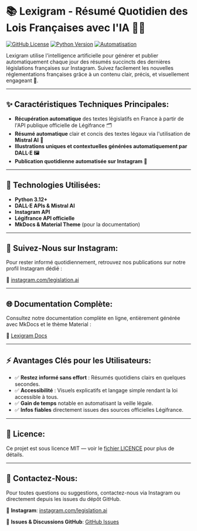 # 📚 Lexigram - Résumé Quotidien des Lois Françaises avec l'IA 📜🤖

[![GitHub License](https://img.shields.io/badge/license-MIT-blue.svg)](LICENSE)
[![Python Version](https://img.shields.io/badge/python-3.12-blue.svg)](https://python.org)
[![Automatisation](https://img.shields.io/badge/Automatisation-Instagram-orange.svg)](https://www.instagram.com/legislation.ai/)

Lexigram utilise l'intelligence artificielle pour générer et publier automatiquement chaque jour des résumés succincts des dernières législations françaises sur Instagram. Suivez facilement les nouvelles réglementations françaises grâce à un contenu clair, précis, et visuellement engageant 📲.

---

## ✨ Caractéristiques Techniques Principales:

- **Récupération automatique** des textes législatifs en France à partir de l'API publique officielle de Légifrance 🗂️
- **Résumé automatique** clair et concis des textes légaux via l'utilisation de **Mistral AI** 📑
- **Illustrations uniques et contextuelles générées automatiquement par DALL·E 🖼️**
- **Publication quotidienne automatisée sur Instagram** 📅

---

## 🚀 Technologies Utilisées:

- **Python 3.12+**
- **DALL·E APIs & Mistral AI**
- **Instagram API**
- **Légifrance API officielle**
- **MkDocs & Material Theme** (pour la documentation)

---

## 📸 Suivez-Nous sur Instagram:

Pour rester informé quotidiennement, retrouvez nos publications sur notre profil Instagram dédié :

🔗 [instagram.com/legislation.ai](https://www.instagram.com/legislation.ai/)

---

## 🌐 Documentation Complète:

Consultez notre documentation complète en ligne, entièrement générée avec MkDocs et le thème Material :

🔗 [Lexigram Docs](https://freddo1503.github.io/lexigram/)

---

## ⚡ Avantages Clés pour les Utilisateurs:

- ✅ **Restez informé sans effort** : Résumés quotidiens clairs en quelques secondes.
- ✅ **Accessibilité** : Visuels explicatifs et langage simple rendant la loi accessible à tous.
- ✅ **Gain de temps** notable en automatisant la veille légale.
- ✅ **Infos fiables** directement issues des sources officielles Légifrance.

---

## 📄 Licence:

Ce projet est sous licence MIT — voir le [fichier LICENCE](LICENSE) pour plus de détails.

---

## 📩 Contactez-Nous:

Pour toutes questions ou suggestions, contactez-nous via Instagram ou directement depuis les issues du dépôt GitHub.

🔖 **Instagram**: [instagram.com/legislation.ai](https://www.instagram.com/legislation.ai/)

🐛 **Issues & Discussions GitHub**: [GitHub Issues](https://github.com/freddo1503/lexigram/issues)
